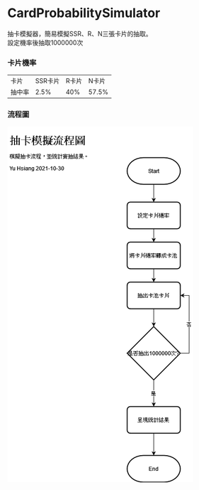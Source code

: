 # CardProbabilitySimulator
抽卡模擬器，簡易模擬SSR、R、N三張卡片的抽取。  
設定機率後抽取1000000次

### 卡片機率
<table>
<tr>
  
<td>卡片</td>  
<td>SSR卡片</td>  
  <td>R卡片</td>  
  <td>N卡片</td>  
</tr>
  <tr>
<td>抽中率</td>  
<td>2.5%</td>  
  <td>40%</td>  
  <td>57.5%</td>  
</tr>
</table>

### 流程圖
<img src="flowchart.png" >
